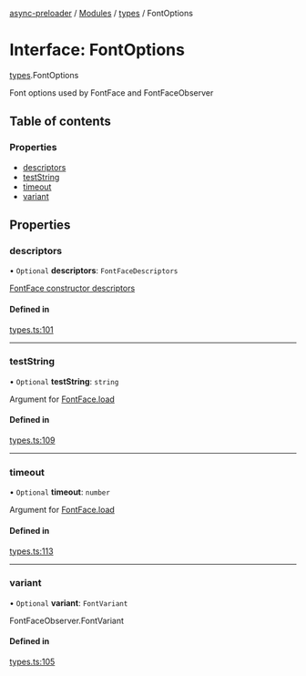 [async-preloader](../README.md) / [Modules](../modules.md) / [types](../modules/types.md) / FontOptions

# Interface: FontOptions

[types](../modules/types.md).FontOptions

Font options used by FontFace and FontFaceObserver

## Table of contents

### Properties

- [descriptors](types.FontOptions.md#descriptors)
- [testString](types.FontOptions.md#teststring)
- [timeout](types.FontOptions.md#timeout)
- [variant](types.FontOptions.md#variant)

## Properties

### descriptors

• `Optional` **descriptors**: `FontFaceDescriptors`

[FontFace constructor descriptors](https://developer.mozilla.org/en-US/docs/Web/API/FontFace/FontFace)

#### Defined in

[types.ts:101](https://github.com/dmnsgn/async-preloader/blob/dfdf759/src/types.ts#L101)

___

### testString

• `Optional` **testString**: `string`

Argument for [FontFace.load](https://developer.mozilla.org/en-US/docs/Web/API/FontFace/load)

#### Defined in

[types.ts:109](https://github.com/dmnsgn/async-preloader/blob/dfdf759/src/types.ts#L109)

___

### timeout

• `Optional` **timeout**: `number`

Argument for [FontFace.load](https://developer.mozilla.org/en-US/docs/Web/API/FontFace/load)

#### Defined in

[types.ts:113](https://github.com/dmnsgn/async-preloader/blob/dfdf759/src/types.ts#L113)

___

### variant

• `Optional` **variant**: `FontVariant`

FontFaceObserver.FontVariant

#### Defined in

[types.ts:105](https://github.com/dmnsgn/async-preloader/blob/dfdf759/src/types.ts#L105)
